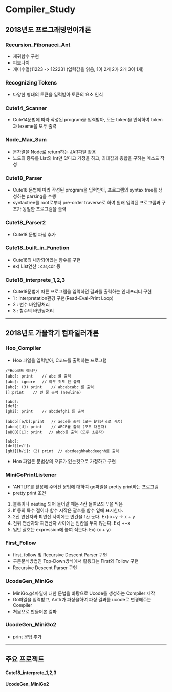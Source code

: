 # Compiler_Study
## 2018년도  프로그래밍언어개론
### Recursion_Fibonacci_Ant
- 재귀함수 구현
- 피보나치
- 개미수열(11223 -> 122231 (입력값을 읽음, 1이 2개 2가 2개 3이 1개)

### Recognizing Tokens 
- 다양한 형태의 토큰을 입력받아 토큰의 요소 인식

### Cute14_Scanner
- Cute14문법에 따라 작성된 program을 입력받아, 모든 token을 인식하여 token과 lexeme을 모두 출력

### Node_Max_Sum
- 문자열을 Node로 return하는 JAR파일 활용
- 노드의 종류를 List와 Int만 있다고 가정을 하고, 최대값과 총합을 구하는 메소드 작성

### Cute18_Parser
- Cute18 문법에 따라 작성된 program을 입력받아, 프로그램의 syntax tree를 생성하는 parsing을 수행
- syntaxtree를 root로부터 pre-order traverse로 하여 원래 입력된 프로그램과 구조가 동일한 프로그램을 출력

### Cute18_Parser2
- Cute18 문법 파싱 추가

### Cute18_built_in_Function
- Cute18의 내장되어있는 함수를 구현
- ex) List연산 : car,cdr 등

### Cute18_interprete_1,2,3
- Cute18문법에 따른 프로그램을 입력하면 결과를 출력하는 인터프리터 구현
- 1 : Interpretation환경 구현(Read-Eval-Print Loop)
- 2 : 변수 바인딩처리
- 3 : 함수의 바인딩처리
--------------------------------------
## 2018년도 가을학기 컴파일러개론
### Hoo_Compiler
- Hoo 파일을 입력받아, C코드를 출력하는 프로그램
~~~~
/*Hoo코드 예시*/
[abc]: print    // abc 를 출력 
[abc]: ignore   // 아무 것도 안 출력 
[abc]: (3) print    // abcabcabc 를 출력 
[]:print    // 빈 줄 출력 (newline) 
 
[abc]: 
[def]: 
[ghi]: print    // abcdefghi 를 출력 
 
[abcb][e/b]:print   // aece를 출력 (모든 b대신 e로 바꿈) 
[abcb][U]: print    // ABCB를 출력 (모두 대문자) 
[aBCB][L]: print   // abcb를 출력 (모두 소문자) 
 
[abc]: 
[def][e/f]:
[ghi][h/i]: (2) print  // abcdeeghhabcdeeghh를 출력 
~~~~
- Hoo 파일은 문법상의 오류가 없는것으로 가정하고 구현
###  MiniGoPrintListener
 - 'ANTLR'를 활용해 주어진 문법에 대하여 go파일을 pretty print하는 프로그램
 - pretty print 조건
 1. 블록이나 nesting 되어 들어갈 때는 4칸 들여쓰되 ‘.’을 찍음 
 1. If 등의 특수 절이나 함수 시작은 괄호를 함수 옆에 표시한다. 
 1. 2진 연산자와 피연산 사이에는 빈칸을 1칸 둔다. Ex) x+y -> x + y 
 1. 전위 연산자와 피연산자 사이에는 빈칸을 두지 않는다. Ex) ++x  
 1. 일반 괄호는 expression에 붙여 적는다. Ex) (x + y) 

### First_Follow
- first, follow 및 Recursive Descent Parser 구현
- 구문분석방법인 Top-Down방식에서 활용되는 First와 Follow 구현
- Recursive Descent Parser 구현

### UcodeGen_MiniGo
- MiniGo.g4파일에 대한 문법을 바탕으로 Ucode를 생성하는 Compiler 제작
- Go파일을 입력받고, Antlr가 파싱을하여 파싱 결과를 ucode로 변경해주는 Compiler
- 처음으로 만들어본 컴파
### UcodeGen_MiniGo2
- print 문법 추가
------------------------------------------------------------------------
## 주요 프로젝트
#### Cute18_interprete_1,2,3
#### UcodeGen_MiniGo2
